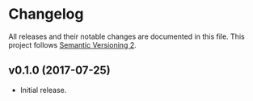 # Changelog

All releases and their notable changes are documented in this file. This project follows [Semantic Versioning 2](http://semver.org).

## v0.1.0 (2017-07-25)

- Initial release.
